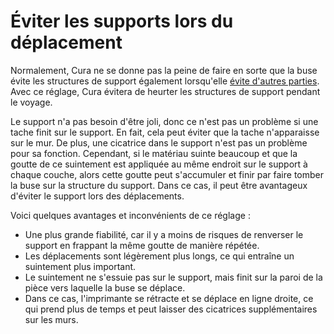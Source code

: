Éviter les supports lors du déplacement
===

Normalement, Cura ne se donne pas la peine de faire en sorte que la buse évite les structures de support également lorsqu'elle [évite d'autres parties](travel_avoid_other_parts.md). Avec ce réglage, Cura évitera de heurter les structures de support pendant le voyage.

Le support n'a pas besoin d'être joli, donc ce n'est pas un problème si une tache finit sur le support. En fait, cela peut éviter que la tache n'apparaisse sur le mur. De plus, une cicatrice dans le support n'est pas un problème pour sa fonction. Cependant, si le matériau suinte beaucoup et que la goutte de ce suintement est appliquée au même endroit sur le support à chaque couche, alors cette goutte peut s'accumuler et finir par faire tomber la buse sur la structure du support. Dans ce cas, il peut être avantageux d'éviter le support lors des déplacements.

Voici quelques avantages et inconvénients de ce réglage :
* Une plus grande fiabilité, car il y a moins de risques de renverser le support en frappant la même goutte de manière répétée.
* Les déplacements sont légèrement plus longs, ce qui entraîne un suintement plus important.
* Le suintement ne s'essuie pas sur le support, mais finit sur la paroi de la pièce vers laquelle la buse se déplace.
* Dans ce cas, l'imprimante se rétracte et se déplace en ligne droite, ce qui prend plus de temps et peut laisser des cicatrices supplémentaires sur les murs.

